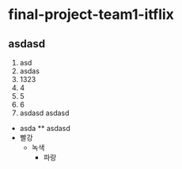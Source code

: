 # final-project-team1-itflix
## asdasd
1. asd
2. asdas
3. 1323
4. 4
5. 5
6. 6
7. asdasd    asdasd  
* asda
** asdasd
* 빨강
  * 녹색
    * 파랑
  
